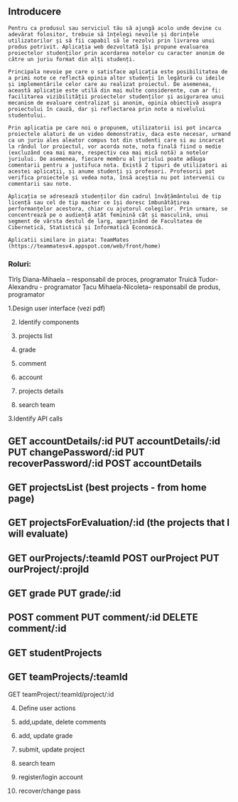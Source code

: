 ## Introducere

	Pentru ca produsul sau serviciul tău să ajungă acolo unde devine cu adevărat folositor, trebuie să înțelegi nevoile și dorințele utilizatorilor și să fii capabil să le rezolvi prin livrarea unui produs potrivit. Aplicația web dezvoltată își propune evaluarea proiectelor studenților prin acordarea notelor cu caracter anonim de către un juriu format din alți studenți. 

	Principala nevoie pe care o satisface aplicația este posibilitatea de a primi note ce reflectă opinia altor studenți în legătură cu ideile și implementările celor care au realizat proiectul. De asemenea, această aplicație este utilă din mai multe considerente, cum ar fi: facilitarea vizibilității proiectelor studenților și asigurarea unui mecanism de evaluare centralizat și anonim, opinia obiectivă asupra proiectului în cauză, dar și reflectarea prin note a nivelului studentului. 

	Prin aplicatia pe care noi o propunem, utilizatorii isi pot incarca proiectele alaturi de un video demonstrativ, daca este necesar, urmand ca un juriu ales aleator compus tot din studenti care si au incarcat la rândul lor proiectul, vor acorda note, nota finală fiind o medie (excluzând cea mai mare, respectiv cea mai mică notă) a notelor juriului. De asemenea, fiecare membru al juriului poate adăuga comentarii pentru a justifuca nota. Există 2 tipuri de utilizatori ai acestei aplicații, și anume studenți și profesori. Profesorii pot verifica proiectele și vedea nota, însă aceștia nu pot intervenii cu comentarii sau note. 

	Aplicația se adresează studenților din cadrul învățământului de tip licență sau cel de tip master ce își doresc îmbunătățirea performanțelor acestora, chiar cu ajutorul colegilor. Prin urmare, se concentrează pe o audiență atât feminină cât și masculină, unui segment de vârsta destul de larg, aparținând de Facultatea de Cibernetică, Statistică și Informatică Economică.

	Aplicatii similare in piata: TeamMates (https://teammatesv4.appspot.com/web/front/home)


### Roluri: 

Tîrîș Diana-Mihaela – responsabil de proces, programator
Truică Tudor-Alexandru - programator
Țacu Mihaela-Nicoleta– responsabil de produs, programator	




1.Design user interface (vezi pdf)


                  
2. Identify components
	
1. projects list
2. grade
3. comment
4. account
5. projects details
6. search team



3.Identify API calls

GET accountDetails/:id
PUT accountDetails/:id
PUT changePassword/:id
PUT recoverPassword/:id
POST accountDetails
---------------------------
GET projectsList (best projects - from home page)
---------------------------
GET projectsForEvaluation/:id (the projects that I will evaluate)
----------------------------
GET ourProjects/:teamId
POST ourProject
PUT ourProject/:projId
------------------------
GET grade
PUT grade/:id
------------------------
POST comment
PUT comment/:id
DELETE comment/:id
-------------------------
GET studentProjects
------------------------
GET teamProjects/:teamId
----------------------
GET teamProject/:teamId/project/:id



4. Define user actions
 
 
1. add,update, delete comments
2. add, update grade
3. submit, update project
4. search team
5. register/login account
6. recover/change pass

	

